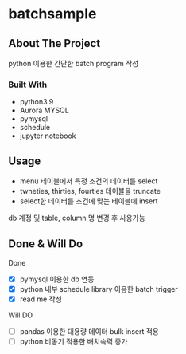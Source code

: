 # batchsample

<!-- ABOUT THE PROJECT -->
## About The Project

python 이용한 간단한 batch program 작성

### Built With

- python3.9
- Aurora MYSQL
- pymysql
- schedule
- jupyter notebook

<!-- USAGE EXAMPLES -->
## Usage

- menu 테이블에서 특정 조건의 데이터를 select 
- twneties, thirties, fourties 테이블을 truncate 
- select한 데이터를 조건에 맞는 테이블에 insert

db 계정 및 table, column 명 변경 후 사용가능

<!-- ROADMAP -->
## Done & Will Do

Done
- [x] pymysql 이용한 db 연동
- [x] python 내부 schedule library 이용한 batch trigger
- [x] read me 작성

Will DO
- [ ] pandas 이용한 대용량 데이터 bulk insert 적용
- [ ] python 비동기 적용한 배치속력 증가

